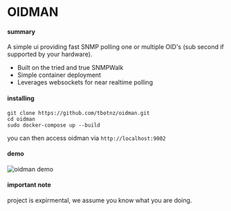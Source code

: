 # OIDMAN

#### summary
A simple ui providing fast SNMP polling one or multiple OID's (sub second if supported by your hardware).

- Built on the tried and true SNMPWalk
- Simple container deployment
- Leverages websockets for near realtime polling

#### installing
```
git clone https://github.com/tbotnz/oidman.git
cd oidman
sudo docker-compose up --build
```

you can then access oidman via ```http://localhost:9002```

#### demo
![oidman demo](/oidman.gif)


#### important note
project is expirmental, we assume you know what you are doing.

